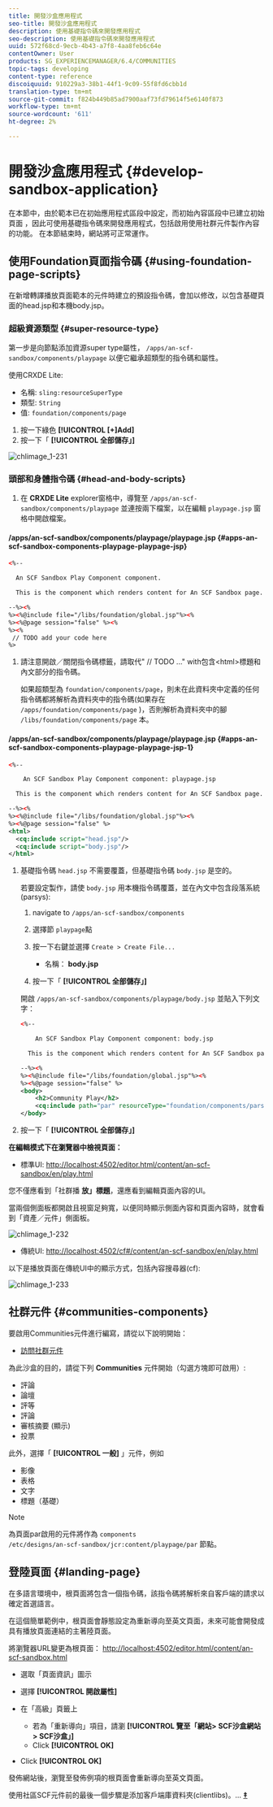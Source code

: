 ```yaml
---
title: 開發沙盒應用程式
seo-title: 開發沙盒應用程式
description: 使用基礎指令碼來開發應用程式
seo-description: 使用基礎指令碼來開發應用程式
uuid: 572f68cd-9ecb-4b43-a7f8-4aa8feb6c64e
contentOwner: User
products: SG_EXPERIENCEMANAGER/6.4/COMMUNITIES
topic-tags: developing
content-type: reference
discoiquuid: 910229a3-38b1-44f1-9c09-55f8fd6cbb1d
translation-type: tm+mt
source-git-commit: f824b449b85ad7900aaf73fd79614f5e6140f873
workflow-type: tm+mt
source-wordcount: '611'
ht-degree: 2%

---
```



# 開發沙盒應用程式 {#develop-sandbox-application}

在本節中，由於範本已在初始應用程式區段中設定，而初始內容區段中已建立初始頁面 [](initial-app.md)[](initial-content.md) ，因此可使用基礎指令碼來開發應用程式，包括啟用使用社群元件製作內容的功能。 在本節結束時，網站將可正常運作。

## 使用Foundation頁面指令碼 {#using-foundation-page-scripts}

在新增轉譯播放頁面範本的元件時建立的預設指令碼，會加以修改，以包含基礎頁面的head.jsp和本機body.jsp。

### 超級資源類型 {#super-resource-type}

第一步是向節點添加資源super type屬性， `/apps/an-scf-sandbox/components/playpage` 以便它繼承超類型的指令碼和屬性。

使用CRXDE Lite:

<!--Resolve steps below-->

* 名稱: `sling:resourceSuperType`
* 類型: `String`
* 值: `foundation/components/page`

1. 按一下綠色 **[!UICONTROL [+]Add]**
1. 按一下「 **[!UICONTROL 全部儲存」]**

![chlimage_1-231](assets/chlimage_1-231.png)

### 頭部和身體指令碼 {#head-and-body-scripts}

1. 在 **CRXDE Lite** explorer窗格中，導覽至 `/apps/an-scf-sandbox/components/playpage` 並連按兩下檔案，以在編輯 `playpage.jsp` 窗格中開啟檔案。

#### /apps/an-scf-sandbox/components/playpage/playpage.jsp {#apps-an-scf-sandbox-components-playpage-playpage-jsp}

```xml
<%--

  An SCF Sandbox Play Component component.

  This is the component which renders content for An SCF Sandbox page.

--%><%
%><%@include file="/libs/foundation/global.jsp"%><%
%><%@page session="false" %><%
%><%
 // TODO add your code here
%>
```

1. 請注意開啟／關閉指令碼標籤，請取代&quot; // TODO ...&quot; with包含&lt;html>標題和內文部分的指令碼。

   如果超類型為 `foundation/components/page`，則未在此資料夾中定義的任何指令碼都將解析為資料夾中的指令碼(如果存在 `/apps/foundation/components/page` )，否則解析為資料夾中的腳 `/libs/foundation/components/page` 本。

#### /apps/an-scf-sandbox/components/playpage/playpage.jsp {#apps-an-scf-sandbox-components-playpage-playpage-jsp-1}

```xml
<%--

    An SCF Sandbox Play Component component: playpage.jsp

  This is the component which renders content for An SCF Sandbox page.

--%><%
%><%@include file="/libs/foundation/global.jsp"%><%
%><%@page session="false" %>
<html>
  <cq:include script="head.jsp"/>
  <cq:include script="body.jsp"/>
</html>
```

1. 基礎指令碼 `head.jsp` 不需要覆蓋，但基礎指令碼 `body.jsp` 是空的。

   若要設定製作，請使 `body.jsp` 用本機指令碼覆蓋，並在內文中包含段落系統(parsys):

   1. navigate to `/apps/an-scf-sandbox/components`
   1. 選擇節 `playpage`點
   1. 按一下右鍵並選擇 `Create > Create File...`

      * 名稱： **body.jsp**
   1. 按一下「 **[!UICONTROL 全部儲存」]**

   開啟 `/apps/an-scf-sandbox/components/playpage/body.jsp` 並貼入下列文字：

   ```xml
   <%--
   
       An SCF Sandbox Play Component component: body.jsp
   
     This is the component which renders content for An SCF Sandbox page.
   
   --%><%
   %><%@include file="/libs/foundation/global.jsp"%><%
   %><%@page session="false" %>
   <body>
       <h2>Community Play</h2>
       <cq:include path="par" resourceType="foundation/components/parsys" />
   </body>
   ```

1. 按一下「 **[!UICONTROL 全部儲存」]**

**在編輯模式下在瀏覽器中檢視頁面：**

* 標準UI: [http://localhost:4502/editor.html/content/an-scf-sandbox/en/play.html](http://localhost:4502/editor.html/content/an-scf-sandbox/en/play.md)

您不僅應看到「社群播 **放」標題**，還應看到編輯頁面內容的UI。

當兩個側面板都開啟且視窗足夠寬，以便同時顯示側面內容和頁面內容時，就會看到「資產／元件」側面板。

![chlimage_1-232](assets/chlimage_1-232.png)

* 傳統UI: [http://localhost:4502/cf#/content/an-scf-sandbox/en/play.html](http://localhost:4502/cf#/content/an-scf-sandbox/en/play.html)

以下是播放頁面在傳統UI中的顯示方式，包括內容搜尋器(cf):

![chlimage_1-233](assets/chlimage_1-233.png)

## 社群元件 {#communities-components}

要啟用Communities元件進行編寫，請從以下說明開始：

* [訪問社群元件](basics.md#accessing-communities-components)

為此沙盒的目的，請從下列 **Communities** 元件開始（勾選方塊即可啟用）:

* 評論
* 論壇
* 評等
* 評論
* 審核摘要 (顯示)
* 投票

此外，選擇「 **[!UICONTROL 一般]** 」元件，例如

* 影像
* 表格
* 文字
* 標題（基礎）

>[!NOTE]
>
>為頁面par啟用的元件將作為 `components`\
>`/etc/designs/an-scf-sandbox/jcr:content/playpage/par` 節點。

## 登陸頁面 {#landing-page}

在多語言環境中，根頁面將包含一個指令碼，該指令碼將解析來自客戶端的請求以確定首選語言。

在這個簡單範例中，根頁面會靜態設定為重新導向至英文頁面，未來可能會開發成具有播放頁面連結的主著陸頁面。

將瀏覽器URL變更為根頁面： [http://localhost:4502/editor.html/content/an-scf-sandbox.html](https://locahost:4502/editor.html/content/an-scf-sandbox.html)

* 選取「頁面資訊」圖示
* 選擇 **[!UICONTROL 開啟屬性]**
* 在「高級」頁籤上

   * 若為「重新導向」項目，請瀏 **[!UICONTROL 覽至「網站> SCF沙盒網站> SCF沙盒」]**
   * Click **[!UICONTROL OK]**

* Click **[!UICONTROL OK]**

發佈網站後，瀏覽至發佈例項的根頁面會重新導向至英文頁面。

使用社區SCF元件前的最後一個步驟是添加客戶端庫資料夾(clientlibs)。... **[‡](add-clientlibs.md)**
